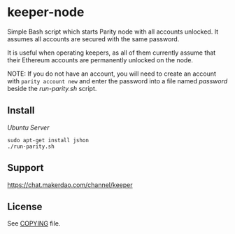 # keeper-node

Simple Bash script which starts Parity node with all accounts unlocked. It assumes all accounts
are secured with the same password.

It is useful when operating keepers, as all of them currently assume that their Ethereum accounts
are permanently unlocked on the node. 

NOTE: If you do not have an account, you will need to create an account with `parity account new` and enter the password into a file named *password* beside the *run-parity.sh* script.

 ## Install
*Ubuntu Server*
```
sudo apt-get install jshon
./run-parity.sh
```
 ## Support
<https://chat.makerdao.com/channel/keeper>

## License

See [COPYING](https://github.com/makerdao/keeper-node/blob/master/COPYING) file.
